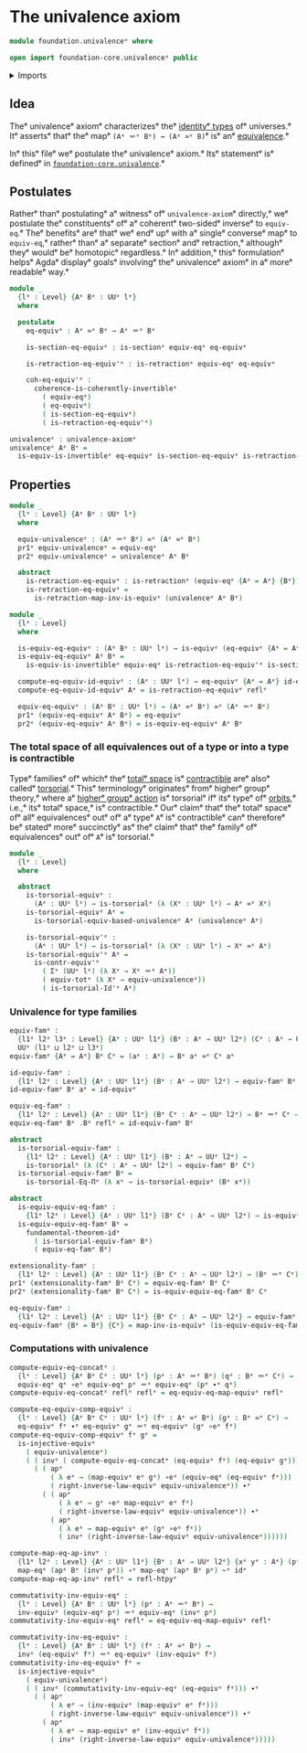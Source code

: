 # The univalence axiom

```agda
module foundation.univalenceᵉ where

open import foundation-core.univalenceᵉ public
```

<details><summary>Imports</summary>

```agda
open import foundation.action-on-identifications-functionsᵉ
open import foundation.dependent-pair-typesᵉ
open import foundation.equality-dependent-function-typesᵉ
open import foundation.equivalencesᵉ
open import foundation.fundamental-theorem-of-identity-typesᵉ
open import foundation.universe-levelsᵉ

open import foundation-core.coherently-invertible-mapsᵉ
open import foundation-core.contractible-typesᵉ
open import foundation-core.function-typesᵉ
open import foundation-core.functoriality-dependent-pair-typesᵉ
open import foundation-core.homotopiesᵉ
open import foundation-core.identity-typesᵉ
open import foundation-core.injective-mapsᵉ
open import foundation-core.retractionsᵉ
open import foundation-core.sectionsᵉ
open import foundation-core.torsorial-type-familiesᵉ
```

</details>

## Idea

Theᵉ univalenceᵉ axiomᵉ characterizesᵉ theᵉ
[identityᵉ types](foundation-core.identity-types.mdᵉ) ofᵉ universes.ᵉ Itᵉ assertsᵉ
thatᵉ theᵉ mapᵉ `(Aᵉ ＝ᵉ Bᵉ) → (Aᵉ ≃ᵉ B)`ᵉ isᵉ anᵉ
[equivalence](foundation-core.equivalences.md).ᵉ

Inᵉ thisᵉ fileᵉ weᵉ postulate theᵉ univalenceᵉ axiom.ᵉ Itsᵉ statementᵉ isᵉ definedᵉ in
[`foundation-core.univalence`](foundation-core.univalence.md).ᵉ

## Postulates

Ratherᵉ thanᵉ postulatingᵉ aᵉ witnessᵉ ofᵉ `univalence-axiom`ᵉ directly,ᵉ weᵉ postulate
theᵉ constituentsᵉ ofᵉ aᵉ coherentᵉ two-sidedᵉ inverseᵉ to `equiv-eq`.ᵉ Theᵉ benefitsᵉ areᵉ
thatᵉ weᵉ endᵉ upᵉ with aᵉ singleᵉ converseᵉ mapᵉ to `equiv-eq`,ᵉ ratherᵉ thanᵉ aᵉ separateᵉ
sectionᵉ andᵉ retraction,ᵉ althoughᵉ theyᵉ wouldᵉ beᵉ homotopicᵉ regardless.ᵉ Inᵉ
addition,ᵉ thisᵉ formulationᵉ helpsᵉ Agdaᵉ displayᵉ goalsᵉ involvingᵉ theᵉ univalenceᵉ
axiomᵉ in aᵉ moreᵉ readableᵉ way.ᵉ

```agda
module _
  {lᵉ : Level} {Aᵉ Bᵉ : UUᵉ lᵉ}
  where

  postulate
    eq-equivᵉ : Aᵉ ≃ᵉ Bᵉ → Aᵉ ＝ᵉ Bᵉ

    is-section-eq-equivᵉ : is-sectionᵉ equiv-eqᵉ eq-equivᵉ

    is-retraction-eq-equiv'ᵉ : is-retractionᵉ equiv-eqᵉ eq-equivᵉ

    coh-eq-equiv'ᵉ :
      coherence-is-coherently-invertibleᵉ
        ( equiv-eqᵉ)
        ( eq-equivᵉ)
        ( is-section-eq-equivᵉ)
        ( is-retraction-eq-equiv'ᵉ)

univalenceᵉ : univalence-axiomᵉ
univalenceᵉ Aᵉ Bᵉ =
  is-equiv-is-invertibleᵉ eq-equivᵉ is-section-eq-equivᵉ is-retraction-eq-equiv'ᵉ
```

## Properties

```agda
module _
  {lᵉ : Level} {Aᵉ Bᵉ : UUᵉ lᵉ}
  where

  equiv-univalenceᵉ : (Aᵉ ＝ᵉ Bᵉ) ≃ᵉ (Aᵉ ≃ᵉ Bᵉ)
  pr1ᵉ equiv-univalenceᵉ = equiv-eqᵉ
  pr2ᵉ equiv-univalenceᵉ = univalenceᵉ Aᵉ Bᵉ

  abstract
    is-retraction-eq-equivᵉ : is-retractionᵉ (equiv-eqᵉ {Aᵉ = Aᵉ} {Bᵉ}) eq-equivᵉ
    is-retraction-eq-equivᵉ =
      is-retraction-map-inv-is-equivᵉ (univalenceᵉ Aᵉ Bᵉ)

module _
  {lᵉ : Level}
  where

  is-equiv-eq-equivᵉ : (Aᵉ Bᵉ : UUᵉ lᵉ) → is-equivᵉ (eq-equivᵉ {Aᵉ = Aᵉ} {Bᵉ})
  is-equiv-eq-equivᵉ Aᵉ Bᵉ =
    is-equiv-is-invertibleᵉ equiv-eqᵉ is-retraction-eq-equiv'ᵉ is-section-eq-equivᵉ

  compute-eq-equiv-id-equivᵉ : (Aᵉ : UUᵉ lᵉ) → eq-equivᵉ {Aᵉ = Aᵉ} id-equivᵉ ＝ᵉ reflᵉ
  compute-eq-equiv-id-equivᵉ Aᵉ = is-retraction-eq-equivᵉ reflᵉ

  equiv-eq-equivᵉ : (Aᵉ Bᵉ : UUᵉ lᵉ) → (Aᵉ ≃ᵉ Bᵉ) ≃ᵉ (Aᵉ ＝ᵉ Bᵉ)
  pr1ᵉ (equiv-eq-equivᵉ Aᵉ Bᵉ) = eq-equivᵉ
  pr2ᵉ (equiv-eq-equivᵉ Aᵉ Bᵉ) = is-equiv-eq-equivᵉ Aᵉ Bᵉ
```

### The total space of all equivalences out of a type or into a type is contractible

Typeᵉ familiesᵉ ofᵉ whichᵉ theᵉ [totalᵉ space](foundation.dependent-pair-types.mdᵉ) isᵉ
[contractible](foundation-core.contractible-types.mdᵉ) areᵉ alsoᵉ calledᵉ
[torsorial](foundation-core.torsorial-type-families.md).ᵉ Thisᵉ terminologyᵉ
originatesᵉ fromᵉ higherᵉ groupᵉ theory,ᵉ where aᵉ
[higherᵉ groupᵉ action](higher-group-theory.higher-group-actions.mdᵉ) isᵉ torsorialᵉ
ifᵉ itsᵉ typeᵉ ofᵉ [orbits](higher-group-theory.orbits-higher-group-actions.md),ᵉ
i.e.,ᵉ itsᵉ totalᵉ space,ᵉ isᵉ contractible.ᵉ Ourᵉ claimᵉ thatᵉ theᵉ totalᵉ spaceᵉ ofᵉ allᵉ
equivalencesᵉ outᵉ ofᵉ aᵉ typeᵉ `A`ᵉ isᵉ contractibleᵉ canᵉ thereforeᵉ beᵉ statedᵉ moreᵉ
succinctlyᵉ asᵉ theᵉ claimᵉ thatᵉ theᵉ familyᵉ ofᵉ equivalencesᵉ outᵉ ofᵉ `A`ᵉ isᵉ torsorial.ᵉ

```agda
module _
  {lᵉ : Level}
  where

  abstract
    is-torsorial-equivᵉ :
      (Aᵉ : UUᵉ lᵉ) → is-torsorialᵉ (λ (Xᵉ : UUᵉ lᵉ) → Aᵉ ≃ᵉ Xᵉ)
    is-torsorial-equivᵉ Aᵉ =
      is-torsorial-equiv-based-univalenceᵉ Aᵉ (univalenceᵉ Aᵉ)

    is-torsorial-equiv'ᵉ :
      (Aᵉ : UUᵉ lᵉ) → is-torsorialᵉ (λ (Xᵉ : UUᵉ lᵉ) → Xᵉ ≃ᵉ Aᵉ)
    is-torsorial-equiv'ᵉ Aᵉ =
      is-contr-equiv'ᵉ
        ( Σᵉ (UUᵉ lᵉ) (λ Xᵉ → Xᵉ ＝ᵉ Aᵉ))
        ( equiv-totᵉ (λ Xᵉ → equiv-univalenceᵉ))
        ( is-torsorial-Id'ᵉ Aᵉ)
```

### Univalence for type families

```agda
equiv-famᵉ :
  {l1ᵉ l2ᵉ l3ᵉ : Level} {Aᵉ : UUᵉ l1ᵉ} (Bᵉ : Aᵉ → UUᵉ l2ᵉ) (Cᵉ : Aᵉ → UUᵉ l3ᵉ) →
  UUᵉ (l1ᵉ ⊔ l2ᵉ ⊔ l3ᵉ)
equiv-famᵉ {Aᵉ = Aᵉ} Bᵉ Cᵉ = (aᵉ : Aᵉ) → Bᵉ aᵉ ≃ᵉ Cᵉ aᵉ

id-equiv-famᵉ :
  {l1ᵉ l2ᵉ : Level} {Aᵉ : UUᵉ l1ᵉ} (Bᵉ : Aᵉ → UUᵉ l2ᵉ) → equiv-famᵉ Bᵉ Bᵉ
id-equiv-famᵉ Bᵉ aᵉ = id-equivᵉ

equiv-eq-famᵉ :
  {l1ᵉ l2ᵉ : Level} {Aᵉ : UUᵉ l1ᵉ} (Bᵉ Cᵉ : Aᵉ → UUᵉ l2ᵉ) → Bᵉ ＝ᵉ Cᵉ → equiv-famᵉ Bᵉ Cᵉ
equiv-eq-famᵉ Bᵉ .Bᵉ reflᵉ = id-equiv-famᵉ Bᵉ

abstract
  is-torsorial-equiv-famᵉ :
    {l1ᵉ l2ᵉ : Level} {Aᵉ : UUᵉ l1ᵉ} (Bᵉ : Aᵉ → UUᵉ l2ᵉ) →
    is-torsorialᵉ (λ (Cᵉ : Aᵉ → UUᵉ l2ᵉ) → equiv-famᵉ Bᵉ Cᵉ)
  is-torsorial-equiv-famᵉ Bᵉ =
    is-torsorial-Eq-Πᵉ (λ xᵉ → is-torsorial-equivᵉ (Bᵉ xᵉ))

abstract
  is-equiv-equiv-eq-famᵉ :
    {l1ᵉ l2ᵉ : Level} {Aᵉ : UUᵉ l1ᵉ} (Bᵉ Cᵉ : Aᵉ → UUᵉ l2ᵉ) → is-equivᵉ (equiv-eq-famᵉ Bᵉ Cᵉ)
  is-equiv-equiv-eq-famᵉ Bᵉ =
    fundamental-theorem-idᵉ
      ( is-torsorial-equiv-famᵉ Bᵉ)
      ( equiv-eq-famᵉ Bᵉ)

extensionality-famᵉ :
  {l1ᵉ l2ᵉ : Level} {Aᵉ : UUᵉ l1ᵉ} (Bᵉ Cᵉ : Aᵉ → UUᵉ l2ᵉ) → (Bᵉ ＝ᵉ Cᵉ) ≃ᵉ equiv-famᵉ Bᵉ Cᵉ
pr1ᵉ (extensionality-famᵉ Bᵉ Cᵉ) = equiv-eq-famᵉ Bᵉ Cᵉ
pr2ᵉ (extensionality-famᵉ Bᵉ Cᵉ) = is-equiv-equiv-eq-famᵉ Bᵉ Cᵉ

eq-equiv-famᵉ :
  {l1ᵉ l2ᵉ : Level} {Aᵉ : UUᵉ l1ᵉ} {Bᵉ Cᵉ : Aᵉ → UUᵉ l2ᵉ} → equiv-famᵉ Bᵉ Cᵉ → Bᵉ ＝ᵉ Cᵉ
eq-equiv-famᵉ {Bᵉ = Bᵉ} {Cᵉ} = map-inv-is-equivᵉ (is-equiv-equiv-eq-famᵉ Bᵉ Cᵉ)
```

### Computations with univalence

```agda
compute-equiv-eq-concatᵉ :
  {lᵉ : Level} {Aᵉ Bᵉ Cᵉ : UUᵉ lᵉ} (pᵉ : Aᵉ ＝ᵉ Bᵉ) (qᵉ : Bᵉ ＝ᵉ Cᵉ) →
  equiv-eqᵉ qᵉ ∘eᵉ equiv-eqᵉ pᵉ ＝ᵉ equiv-eqᵉ (pᵉ ∙ᵉ qᵉ)
compute-equiv-eq-concatᵉ reflᵉ reflᵉ = eq-equiv-eq-map-equivᵉ reflᵉ

compute-eq-equiv-comp-equivᵉ :
  {lᵉ : Level} {Aᵉ Bᵉ Cᵉ : UUᵉ lᵉ} (fᵉ : Aᵉ ≃ᵉ Bᵉ) (gᵉ : Bᵉ ≃ᵉ Cᵉ) →
  eq-equivᵉ fᵉ ∙ᵉ eq-equivᵉ gᵉ ＝ᵉ eq-equivᵉ (gᵉ ∘eᵉ fᵉ)
compute-eq-equiv-comp-equivᵉ fᵉ gᵉ =
  is-injective-equivᵉ
    ( equiv-univalenceᵉ)
    ( ( invᵉ ( compute-equiv-eq-concatᵉ (eq-equivᵉ fᵉ) (eq-equivᵉ gᵉ))) ∙ᵉ
      ( ( apᵉ
          ( λ eᵉ → (map-equivᵉ eᵉ gᵉ) ∘eᵉ (equiv-eqᵉ (eq-equivᵉ fᵉ)))
          ( right-inverse-law-equivᵉ equiv-univalenceᵉ)) ∙ᵉ
        ( ( apᵉ
            ( λ eᵉ → gᵉ ∘eᵉ map-equivᵉ eᵉ fᵉ)
            ( right-inverse-law-equivᵉ equiv-univalenceᵉ)) ∙ᵉ
          ( apᵉ
            ( λ eᵉ → map-equivᵉ eᵉ (gᵉ ∘eᵉ fᵉ))
            ( invᵉ (right-inverse-law-equivᵉ equiv-univalenceᵉ))))))

compute-map-eq-ap-invᵉ :
  {l1ᵉ l2ᵉ : Level} {Aᵉ : UUᵉ l1ᵉ} {Bᵉ : Aᵉ → UUᵉ l2ᵉ} {xᵉ yᵉ : Aᵉ} (pᵉ : xᵉ ＝ᵉ yᵉ) →
  map-eqᵉ (apᵉ Bᵉ (invᵉ pᵉ)) ∘ᵉ map-eqᵉ (apᵉ Bᵉ pᵉ) ~ᵉ idᵉ
compute-map-eq-ap-invᵉ reflᵉ = refl-htpyᵉ

commutativity-inv-equiv-eqᵉ :
  {lᵉ : Level} {Aᵉ Bᵉ : UUᵉ lᵉ} (pᵉ : Aᵉ ＝ᵉ Bᵉ) →
  inv-equivᵉ (equiv-eqᵉ pᵉ) ＝ᵉ equiv-eqᵉ (invᵉ pᵉ)
commutativity-inv-equiv-eqᵉ reflᵉ = eq-equiv-eq-map-equivᵉ reflᵉ

commutativity-inv-eq-equivᵉ :
  {lᵉ : Level} {Aᵉ Bᵉ : UUᵉ lᵉ} (fᵉ : Aᵉ ≃ᵉ Bᵉ) →
  invᵉ (eq-equivᵉ fᵉ) ＝ᵉ eq-equivᵉ (inv-equivᵉ fᵉ)
commutativity-inv-eq-equivᵉ fᵉ =
  is-injective-equivᵉ
    ( equiv-univalenceᵉ)
    ( ( invᵉ (commutativity-inv-equiv-eqᵉ (eq-equivᵉ fᵉ))) ∙ᵉ
      ( ( apᵉ
          ( λ eᵉ → (inv-equivᵉ (map-equivᵉ eᵉ fᵉ)))
          ( right-inverse-law-equivᵉ equiv-univalenceᵉ)) ∙ᵉ
        ( apᵉ
          ( λ eᵉ → map-equivᵉ eᵉ (inv-equivᵉ fᵉ))
          ( invᵉ (right-inverse-law-equivᵉ equiv-univalenceᵉ)))))
```